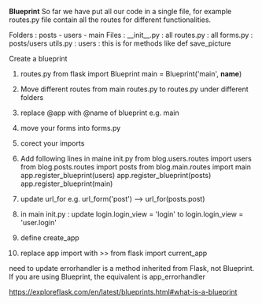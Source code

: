 **Blueprint**
So far we have put all our code in a single file, for example routes.py file contain all the routes for different functionalities. 

Folders : posts - users - main
Files : \_\_init\_\_.py : all
         routes.py : all
         forms.py : posts/users
         utils.py : users : this is for methods like def save_picture
         
Create a blueprint
 1. routes.py 
    from flask import Blueprint
    main = Blueprint('main', __name__)

 2. Move different routes from main routes.py to routes.py under different folders
 3. replace @app with @name of blueprint e.g. main
 4. move your forms into forms.py
 5. corect your imports
 6. Add following lines in maine init.py
from blog.users.routes import users
from blog.posts.routes import posts
from blog.main.routes import main
app.register_blueprint(users)
app.register_blueprint(posts)
app.register_blueprint(main)

7. update url_for e.g. url_form('post') --> url_for(posts.post)

8. in main init.py : update login.login_view = 'login' to login.login_view = 'user.login'
9. define create_app
10. replace app import with >> from flask import current_app

need to update errorhandler is a method inherited from Flask, not Blueprint. If you are using Blueprint, the equivalent is app_errorhandler 

https://exploreflask.com/en/latest/blueprints.html#what-is-a-blueprint
